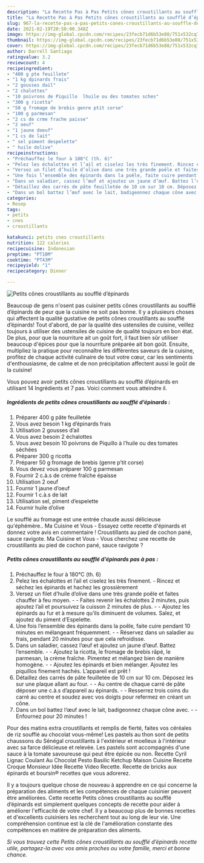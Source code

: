 ```yaml
---
description: "La Recette Pas à Pas Petits cônes croustillants au soufflé d’épinards"
title: "La Recette Pas à Pas Petits cônes croustillants au soufflé d’épinards"
slug: 967-la-recette-pas-a-pas-petits-cones-croustillants-au-souffle-depinards
date: 2021-02-19T20:50:00.348Z
image: https://img-global.cpcdn.com/recipes/23fecb71d6b53e88/751x532cq70/petits-cones-croustillants-au-souffle-depinards-photo-principale-de-la-recette.jpg
thumbnail: https://img-global.cpcdn.com/recipes/23fecb71d6b53e88/751x532cq70/petits-cones-croustillants-au-souffle-depinards-photo-principale-de-la-recette.jpg
cover: https://img-global.cpcdn.com/recipes/23fecb71d6b53e88/751x532cq70/petits-cones-croustillants-au-souffle-depinards-photo-principale-de-la-recette.jpg
author: Darrell Santiago
ratingvalue: 3.2
reviewcount: 4
recipeingredient:
- "400 g pte feuillete"
- "1 kg dpinards frais"
- "2 gousses dail"
- "2 chalottes"
- "10 poivrons de Piquillo  lhuile ou des tomates sches"
- "300 g ricotta"
- "50 g fromage de brebis genre ptit corse"
- "100 g parmesan"
- "2 cs de crme frache paisse"
- "2 oeuf"
- "1 jaune doeuf"
- "1 cs de lait"
- " sel piment despelette"
- " huile dolive"
recipeinstructions:
- "Préchauffez le four à 180°C (th. 6)"
- "Pelez les échalottes et l’ail et ciselez les très finement. Rincez et séchez les épinards et hachez les grossièrement"
- "Versez un filet d’huile d’olive dans une très grande poêle et faites chauffer à feu moyen.  Faites revenir les échalottes 2 minutes, puis ajoutez l’ail et poursuivez la cuisson 2 minutes de plus.  Ajoutez les épinards au fur et à mesure qu’ils diminuent de volumes. Salez, et ajoutez du piment d’Espelette."
- "Une fois l’ensemble des épinards dans la poêle, faite cuire pendant 10 minutes en mélangeant fréquemment.  Réservez dans un saladier au frais, pendant 20 minutes pour que cela refroidisse."
- "Dans un saladier, cassez l’œuf et ajoutez un jaune d’œuf. Battez l’ensemble.  Ajoutez la ricotta, le fromage de brebis râpé, le parmesan, la crème fraîche. Pimentez et mélangez bien de manière homogène.  Ajoutez les épinards et bien mélanger. Ajoutez les piquillos finement hachés. L’appareil est prêt !"
- "Détaillez des carrés de pâte feuilletée de 10 cm sur 10 cm. Déposez les sur une plaque allant au four.  Au centre de chaque carré de pâte déposer une c.à.s d’appareil au épinards.  Resserrez trois coins du carré au centre et soudez avec vos doigts pour refermez en créant un cône."
- "Dans un bol battez l’œuf avec le lait, badigeonnez chaque cône avec.  Enfournez pour 20 minutes !"
categories:
- Resep
tags:
- petits
- cnes
- croustillants

katakunci: petits cnes croustillants 
nutrition: 122 calories
recipecuisine: Indonesian
preptime: "PT10M"
cooktime: "PT43M"
recipeyield: "1"
recipecategory: Dinner

---
```



![Petits cônes croustillants au soufflé d’épinards](https://img-global.cpcdn.com/recipes/23fecb71d6b53e88/751x532cq70/petits-cones-croustillants-au-souffle-depinards-photo-principale-de-la-recette.jpg)

Beaucoup de gens n'osent pas cuisiner petits cônes croustillants au soufflé d’épinards de peur que la cuisine ne soit pas bonne. Il y a plusieurs choses qui affectent la qualité gustative de petits cônes croustillants au soufflé d’épinards! Tout d'abord, de par la qualité des ustensiles de cuisine, veillez toujours à utiliser des ustensiles de cuisine de qualité toujours en bon état. De plus, pour que la nourriture ait un goût fort, il faut bien sûr utiliser beaucoup d'épices pour que la nourriture préparée ait bon goût. Ensuite, multipliez la pratique pour reconnaître les différentes saveurs de la cuisine, profitez de chaque activité culinaire de tout votre cœur, car les sentiments d'enthousiasme, de calme et de non précipitation affectent aussi le goût de la cuisine!

<!--inarticleads1-->

Vous pouvez avoir petits cônes croustillants au soufflé d’épinards en utilisant 14 Ingrédients et 7 pas. Voici comment vous atteindre il.

##### Ingrédients de petits cônes croustillants au soufflé d’épinards :

1. Préparer 400 g pâte feuilletée
1. Vous avez besoin 1 kg d’épinards frais
1. Utilisation 2 gousses d’ail
1. Vous avez besoin 2 échalottes
1. Vous avez besoin 10 poivrons de Piquillo à l’huile ou des tomates séchées
1. Préparer 300 g ricotta
1. Préparer 50 g fromage de brebis (genre p’tit corse)
1. Vous devez vous préparer 100 g parmesan
1. Fournir 2 c.à.s de crème fraîche épaisse
1. Utilisation 2 oeuf
1. Fournir 1 jaune d’oeuf
1. Fournir 1 c.à.s de lait
1. Utilisation  sel, piment d’espelette
1. Fournir  huile d’olive


Le soufflé au fromage est une entrée chaude aussi délicieuse qu&#39;éphémère.. Ma Cuisine et Vous - Essayez cette recette d&#39;épinards et donnez votre avis en commentaire ! Croustillants au pied de cochon pané, sauce ravigote. Ma Cuisine et Vous - Vous cherchez une recette de croustillants au pied de cochon pané, sauce ravigote ? 

<!--inarticleads2-->

##### Petits cônes croustillants au soufflé d’épinards pas à pas :

1. Préchauffez le four à 180°C (th. 6)
1. Pelez les échalottes et l’ail et ciselez les très finement. - Rincez et séchez les épinards et hachez les grossièrement
1. Versez un filet d’huile d’olive dans une très grande poêle et faites chauffer à feu moyen. -  - Faites revenir les échalottes 2 minutes, puis ajoutez l’ail et poursuivez la cuisson 2 minutes de plus. -  - Ajoutez les épinards au fur et à mesure qu’ils diminuent de volumes. Salez, et ajoutez du piment d’Espelette.
1. Une fois l’ensemble des épinards dans la poêle, faite cuire pendant 10 minutes en mélangeant fréquemment. -  - Réservez dans un saladier au frais, pendant 20 minutes pour que cela refroidisse.
1. Dans un saladier, cassez l’œuf et ajoutez un jaune d’œuf. Battez l’ensemble. -  - Ajoutez la ricotta, le fromage de brebis râpé, le parmesan, la crème fraîche. Pimentez et mélangez bien de manière homogène. -  - Ajoutez les épinards et bien mélanger. Ajoutez les piquillos finement hachés. L’appareil est prêt !
1. Détaillez des carrés de pâte feuilletée de 10 cm sur 10 cm. Déposez les sur une plaque allant au four. -  - Au centre de chaque carré de pâte déposer une c.à.s d’appareil au épinards. -  - Resserrez trois coins du carré au centre et soudez avec vos doigts pour refermez en créant un cône.
1. Dans un bol battez l’œuf avec le lait, badigeonnez chaque cône avec. -  - Enfournez pour 20 minutes !


Pour des matins extra croustillants et remplis de fierté, faites vos céréales de riz soufflé au chocolat vous-même! Les pastels au thon sont de petits chaussons du Sénégal croustillants à l&#39;extérieur et moelleux à l&#39;intérieur avec sa farce délicieuse et relevée. Les pastels sont accompagnés d&#39;une sauce à la tomate savoureuse qui peut être épicée ou non. Recette Cyril Lignac Coulant Au Chocolat Pesto Basilic Ketchup Maison Cuisine Recette Croque Monsieur Idée Recette Video Recette. Recette de bricks aux épinards et boursin® recettes que vous adorerez. 

<!--inarticleads1-->

<p>
Il y a toujours quelque chose de nouveau à apprendre en ce qui concerne la préparation des aliments et les compétences de chaque cuisinier peuvent être améliorées. Cette recette Petits cônes croustillants au soufflé d’épinards est simplement quelques concepts de recette pour aider à améliorer l'efficacité de votre chef. Il y a beaucoup plus de bonnes recettes et d'excellents cuisiniers les recherchent tout au long de leur vie. Une compréhension continue est la clé de l'amélioration constante des compétences en matière de préparation des aliments.
</p>

<p>
<i>Si vous trouvez cette Petits cônes croustillants au soufflé d’épinards recette utile, partagez-la avec vos amis proches ou votre famille, merci et bonne chance.</i>
</p>
